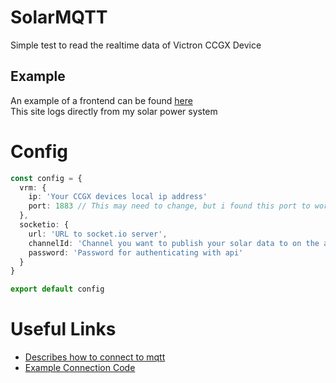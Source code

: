 # SolarMQTT
Simple test to read the realtime data of Victron CCGX Device

## Example
An example of a frontend can be found [here](https://www.solar.mc.hzuccon.com/#/demo)<br />
This site logs directly from my solar power system

# Config 
```ts
const config = {
  vrm: {
    ip: 'Your CCGX devices local ip address'
    port: 1883 // This may need to change, but i found this port to work
  },
  socketio: {
    url: 'URL to socket.io server',
    channelId: 'Channel you want to publish your solar data to on the api',
    password: 'Password for authenticating with api'
  }
}

export default config
```

# Useful Links
- [Describes how to connect to mqtt](https://community.victronenergy.com/questions/155407/mqtt-local-via-mqtt-broker.html)
- [Example Connection Code](https://community.victronenergy.com/questions/135757/mqtt-jsts-implementation.html)
